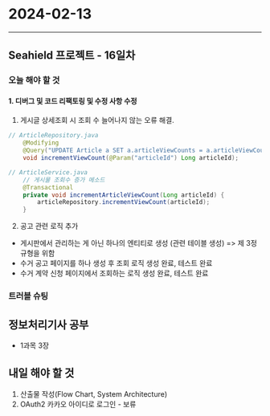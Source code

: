 # 2024-02-13

---

## Seahield 프로젝트 - 16일차

### 오늘 해야 할 것

#### 1. 디버그 및 코드 리팩토링 및 수정 사항 수정

1. 게시글 상세조회 시 조회 수 늘어나지 않는 오류 해결.

```java
// ArticleRepository.java
    @Modifying
    @Query("UPDATE Article a SET a.articleViewCounts = a.articleViewCounts + 1 WHERE a.id = :articleId")
    void incrementViewCount(@Param("articleId") Long articleId);
```

```java
// ArticleService.java
    // 게시물 조회수 증가 메소드
    @Transactional
    private void incrementArticleViewCount(Long articleId) {
        articleRepository.incrementViewCount(articleId);
    }
```

2. 공고 관련 로직 추가

- 게시판에서 관리하는 게 아닌 하나의 엔티티로 생성 (관련 테이블 생성) => 제 3정규형을 위함
- 수거 공고 페이지를 하나 생성 후 조회 로직 생성 완료, 테스트 완료
- 수거 계약 신청 페이지에서 조회하는 로직 생성 완료, 테스트 완료

### 트러블 슈팅

## 정보처리기사 공부

- 1과목 3장

## 내일 해야 할 것

1. 산출물 작성(Flow Chart, System Architecture)
2. OAuth2 카카오 아이디로 로그인 - 보류
